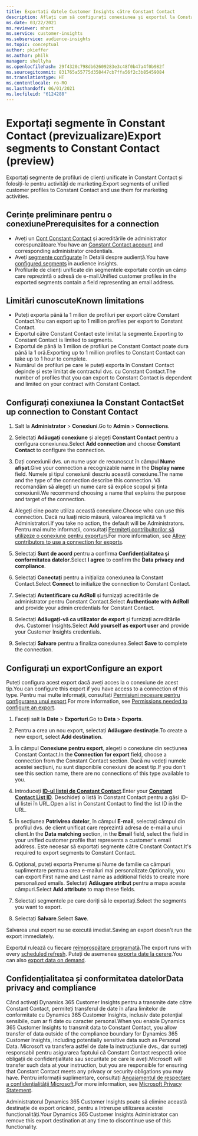 ```yaml
---
title: Exportați datele Customer Insights către Constant Contact
description: Aflați cum să configurați conexiunea și exportul la Constant Contact.
ms.date: 03/22/2021
ms.reviewer: mhart
ms.service: customer-insights
ms.subservice: audience-insights
ms.topic: conceptual
author: pkieffer
ms.author: philk
manager: shellyha
ms.openlocfilehash: 29f4320c798db62609283e3c48f0b47a4f0b982f
ms.sourcegitcommit: 831765a55775d358447cb7ffa56f2c3b85459084
ms.translationtype: HT
ms.contentlocale: ro-RO
ms.lasthandoff: 06/01/2021
ms.locfileid: "6124288"
---
```

# <a name="export-segments-to-constant-contact-preview"></a><span data-ttu-id="2eab8-103">Exportați segmente în Constant Contact (previzualizare)</span><span class="sxs-lookup"><span data-stu-id="2eab8-103">Export segments to Constant Contact (preview)</span></span>

<span data-ttu-id="2eab8-104">Exportați segmente de profiluri de clienți unificate în Constant Contact și folosiți-le pentru activități de marketing.</span><span class="sxs-lookup"><span data-stu-id="2eab8-104">Export segments of unified customer profiles to Constant Contact and use them for marketing activities.</span></span> 

## <a name="prerequisites-for-a-connection"></a><span data-ttu-id="2eab8-105">Cerințe preliminare pentru o conexiune</span><span class="sxs-lookup"><span data-stu-id="2eab8-105">Prerequisites for a connection</span></span>

-   <span data-ttu-id="2eab8-106">Aveți un [Cont Constant Contact](https://www.constantcontact.com/account-home) și acreditările de administrator corespunzătoare.</span><span class="sxs-lookup"><span data-stu-id="2eab8-106">You have an [Constant Contact account](https://www.constantcontact.com/account-home) and corresponding administrator credentials.</span></span>
-   <span data-ttu-id="2eab8-107">Aveți [segmente configurate](segments.md) în Detalii despre audiență.</span><span class="sxs-lookup"><span data-stu-id="2eab8-107">You have [configured segments](segments.md) in audience insights.</span></span>
-   <span data-ttu-id="2eab8-108">Profilurile de clienți unificate din segmentele exportate conțin un câmp care reprezintă o adresă de e-mail.</span><span class="sxs-lookup"><span data-stu-id="2eab8-108">Unified customer profiles in the exported segments contain a field representing an email address.</span></span>

## <a name="known-limitations"></a><span data-ttu-id="2eab8-109">Limitări cunoscute</span><span class="sxs-lookup"><span data-stu-id="2eab8-109">Known limitations</span></span>

- <span data-ttu-id="2eab8-110">Puteți exporta până la 1 milion de profiluri per export către Constant Contact.</span><span class="sxs-lookup"><span data-stu-id="2eab8-110">You can export up to 1 million profiles per export to Constant Contact.</span></span>
- <span data-ttu-id="2eab8-111">Exportul către Constant Contact este limitat la segmente.</span><span class="sxs-lookup"><span data-stu-id="2eab8-111">Exporting to Constant Contact is limited to segments.</span></span>
- <span data-ttu-id="2eab8-112">Exportul de până la 1 milion de profiluri pe Constant Contact poate dura până la 1 oră.</span><span class="sxs-lookup"><span data-stu-id="2eab8-112">Exporting up to 1 million profiles to Constant Contact can take up to 1 hour to complete.</span></span> 
- <span data-ttu-id="2eab8-113">Numărul de profiluri pe care le puteți exporta în Constant Contact depinde și este limitat de contractul dvs. cu Constant Contact.</span><span class="sxs-lookup"><span data-stu-id="2eab8-113">The number of profiles that you can export to Constant Contact is dependent and limited on your contract with Constant Contact.</span></span>

## <a name="set-up-connection-to-constant-contact"></a><span data-ttu-id="2eab8-114">Configurați conexiunea la Constant Contact</span><span class="sxs-lookup"><span data-stu-id="2eab8-114">Set up connection to Constant Contact</span></span>

1. <span data-ttu-id="2eab8-115">Salt la **Administrator** > **Conexiuni**.</span><span class="sxs-lookup"><span data-stu-id="2eab8-115">Go to **Admin** > **Connections**.</span></span>

1. <span data-ttu-id="2eab8-116">Selectați **Adăugați conexiune** și alegeți **Constant Contact** pentru a configura conexiunea.</span><span class="sxs-lookup"><span data-stu-id="2eab8-116">Select **Add connection** and choose **Constant Contact** to configure the connection.</span></span>

1. <span data-ttu-id="2eab8-117">Dați conexiunii dvs. un nume ușor de recunoscut în câmpul **Nume afișat**.</span><span class="sxs-lookup"><span data-stu-id="2eab8-117">Give your connection a recognizable name in the **Display name** field.</span></span> <span data-ttu-id="2eab8-118">Numele și tipul conexiunii descriu această conexiune.</span><span class="sxs-lookup"><span data-stu-id="2eab8-118">The name and the type of the connection describe this connection.</span></span> <span data-ttu-id="2eab8-119">Vă recomandăm să alegeți un nume care să explice scopul și ținta conexiunii.</span><span class="sxs-lookup"><span data-stu-id="2eab8-119">We recommend choosing a name that explains the purpose and target of the connection.</span></span>

1. <span data-ttu-id="2eab8-120">Alegeți cine poate utiliza această conexiune.</span><span class="sxs-lookup"><span data-stu-id="2eab8-120">Choose who can use this connection.</span></span> <span data-ttu-id="2eab8-121">Dacă nu luați nicio măsură, valoarea implicită va fi Administratori.</span><span class="sxs-lookup"><span data-stu-id="2eab8-121">If you take no action, the default will be Administrators.</span></span> <span data-ttu-id="2eab8-122">Pentru mai multe informații, consultați [Permiteți contribuitorilor să utilizeze o conexiune pentru exporturi](connections.md#allow-contributors-to-use-a-connection-for-exports).</span><span class="sxs-lookup"><span data-stu-id="2eab8-122">For more information, see [Allow contributors to use a connection for exports](connections.md#allow-contributors-to-use-a-connection-for-exports).</span></span>

1. <span data-ttu-id="2eab8-123">Selectați **Sunt de acord** pentru a confirma **Confidențialitatea și conformitatea datelor**.</span><span class="sxs-lookup"><span data-stu-id="2eab8-123">Select **I agree** to confirm the **Data privacy and compliance**.</span></span>

1. <span data-ttu-id="2eab8-124">Selectați **Conectați** pentru a inițializa conexiunea la Constant Contact.</span><span class="sxs-lookup"><span data-stu-id="2eab8-124">Select **Connect** to initialize the connection to Constant Contact.</span></span>

1. <span data-ttu-id="2eab8-125">Selectați **Autentificare cu AdRoll** și furnizați acreditările de administrator pentru Constant Contact.</span><span class="sxs-lookup"><span data-stu-id="2eab8-125">Select **Authenticate with AdRoll** and provide your admin credentials for Constant Contact.</span></span> 

1. <span data-ttu-id="2eab8-126">Selectați **Adăugați-vă ca utilizator de export** și furnizați acreditările dvs. Customer Insights.</span><span class="sxs-lookup"><span data-stu-id="2eab8-126">Select **Add yourself as export user** and provide your Customer Insights credentials.</span></span>

1. <span data-ttu-id="2eab8-127">Selectați **Salvare** pentru a finaliza conexiunea.</span><span class="sxs-lookup"><span data-stu-id="2eab8-127">Select **Save** to complete the connection.</span></span>

## <a name="configure-an-export"></a><span data-ttu-id="2eab8-128">Configurați un export</span><span class="sxs-lookup"><span data-stu-id="2eab8-128">Configure an export</span></span>

<span data-ttu-id="2eab8-129">Puteți configura acest export dacă aveți acces la o conexiune de acest tip.</span><span class="sxs-lookup"><span data-stu-id="2eab8-129">You can configure this export if you have access to a connection of this type.</span></span> <span data-ttu-id="2eab8-130">Pentru mai multe informații, consultați [Permisiuni necesare pentru configurarea unui export](export-destinations.md#set-up-a-new-export).</span><span class="sxs-lookup"><span data-stu-id="2eab8-130">For more information, see [Permissions needed to configure an export](export-destinations.md#set-up-a-new-export).</span></span>

1. <span data-ttu-id="2eab8-131">Faceți salt la **Date** > **Exporturi**.</span><span class="sxs-lookup"><span data-stu-id="2eab8-131">Go to **Data** > **Exports**.</span></span>

1. <span data-ttu-id="2eab8-132">Pentru a crea un nou export, selectați **Adăugare destinație**.</span><span class="sxs-lookup"><span data-stu-id="2eab8-132">To create a new export, select **Add destination**.</span></span>

1. <span data-ttu-id="2eab8-133">În câmpul **Conexiune pentru export**, alegeți o conexiune din secțiunea Constant Contact.</span><span class="sxs-lookup"><span data-stu-id="2eab8-133">In the **Connection for export** field, choose a connection from the Constant Contact section.</span></span> <span data-ttu-id="2eab8-134">Dacă nu vedeți numele acestei secțiuni, nu sunt disponibile conexiuni de acest tip.</span><span class="sxs-lookup"><span data-stu-id="2eab8-134">If you don't see this section name, there are no connections of this type available to you.</span></span>

1. <span data-ttu-id="2eab8-135">Introduceți [**ID-ul listei de Constant Contact**](https://app.constantcontact.com/pages/contacts/ui#lists).</span><span class="sxs-lookup"><span data-stu-id="2eab8-135">Enter your [**Constant Contact List ID**](https://app.constantcontact.com/pages/contacts/ui#lists).</span></span> <span data-ttu-id="2eab8-136">Deschideți o listă în Constant Contact pentru a găsi ID-ul listei în URL.</span><span class="sxs-lookup"><span data-stu-id="2eab8-136">Open a list in Constant Contact to find the list ID in the URL.</span></span>

1. <span data-ttu-id="2eab8-137">În secțiunea **Potrivirea datelor**, în câmpul **E-mail**, selectați câmpul din profilul dvs. de client unificat care reprezintă adresa de e-mail a unui client.</span><span class="sxs-lookup"><span data-stu-id="2eab8-137">In the **Data matching** section, in the **Email** field, select the field in your unified customer profile that represents a customer's email address.</span></span> <span data-ttu-id="2eab8-138">Este necesar să exportați segmente către Constant Contact.</span><span class="sxs-lookup"><span data-stu-id="2eab8-138">It's required to export segments to Constant Contact.</span></span>

1. <span data-ttu-id="2eab8-139">Opțional, puteți exporta Prenume și Nume de familie ca câmpuri suplimentare pentru a crea e-mailuri mai personalizate.</span><span class="sxs-lookup"><span data-stu-id="2eab8-139">Optionally, you can export First name and Last name as additional fields to create more personalized emails.</span></span> <span data-ttu-id="2eab8-140">Selectați **Adăugare atribut** pentru a mapa aceste câmpuri.</span><span class="sxs-lookup"><span data-stu-id="2eab8-140">Select **Add attribute** to map these fields.</span></span>

1. <span data-ttu-id="2eab8-141">Selectați segmentele pe care doriți să le exportați.</span><span class="sxs-lookup"><span data-stu-id="2eab8-141">Select the segments you want to export.</span></span>

1. <span data-ttu-id="2eab8-142">Selectați **Salvare**.</span><span class="sxs-lookup"><span data-stu-id="2eab8-142">Select **Save**.</span></span>

<span data-ttu-id="2eab8-143">Salvarea unui export nu se execută imediat.</span><span class="sxs-lookup"><span data-stu-id="2eab8-143">Saving an export doesn't run the export immediately.</span></span>

<span data-ttu-id="2eab8-144">Exportul rulează cu fiecare [reîmprospătare programată](system.md#schedule-tab).</span><span class="sxs-lookup"><span data-stu-id="2eab8-144">The export runs with every [scheduled refresh](system.md#schedule-tab).</span></span> <span data-ttu-id="2eab8-145">Puteți de asemenea [exporta date la cerere](export-destinations.md#run-exports-on-demand).</span><span class="sxs-lookup"><span data-stu-id="2eab8-145">You can also [export data on demand](export-destinations.md#run-exports-on-demand).</span></span> 


## <a name="data-privacy-and-compliance"></a><span data-ttu-id="2eab8-146">Confidențialitatea și conformitatea datelor</span><span class="sxs-lookup"><span data-stu-id="2eab8-146">Data privacy and compliance</span></span>

<span data-ttu-id="2eab8-147">Când activați Dynamics 365 Customer Insights pentru a transmite date către Constant Contact, permiteți transferul de date în afara limitelor de conformitate cu Dynamics 365 Customer Insights, inclusiv date potențial sensibile, cum ar fi date cu caracter personal.</span><span class="sxs-lookup"><span data-stu-id="2eab8-147">When you enable Dynamics 365 Customer Insights to transmit data to Constant Contact, you allow transfer of data outside of the compliance boundary for Dynamics 365 Customer Insights, including potentially sensitive data such as Personal Data.</span></span> <span data-ttu-id="2eab8-148">Microsoft va transfera astfel de date la instrucțiunile dvs., dar sunteți responsabil pentru asigurarea faptului că Constant Contact respectă orice obligații de confidențialitate sau securitate pe care le aveți.</span><span class="sxs-lookup"><span data-stu-id="2eab8-148">Microsoft will transfer such data at your instruction, but you are responsible for ensuring that Constant Contact meets any privacy or security obligations you may have.</span></span> <span data-ttu-id="2eab8-149">Pentru informații suplimentare, consultați [Angajamentul de respectare a confidențialității Microsoft](https://go.microsoft.com/fwlink/?linkid=396732).</span><span class="sxs-lookup"><span data-stu-id="2eab8-149">For more information, see [Microsoft Privacy Statement](https://go.microsoft.com/fwlink/?linkid=396732).</span></span>

<span data-ttu-id="2eab8-150">Administratorul Dynamics 365 Customer Insights poate să elimine această destinație de export oricând, pentru a întrerupe utilizarea acestei funcționalități.</span><span class="sxs-lookup"><span data-stu-id="2eab8-150">Your Dynamics 365 Customer Insights Administrator can remove this export destination at any time to discontinue use of this functionality.</span></span>
